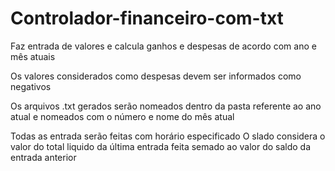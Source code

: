 # Controlador-financeiro-com-txt
Faz entrada de valores e calcula ganhos e despesas de acordo com ano e mês atuais

Os valores considerados como despesas devem ser informados como negativos

Os arquivos .txt gerados serão nomeados dentro da pasta referente ao ano atual e nomeados com o número e nome do mês atual

Todas as entrada serão feitas com horário especificado
O slado considera o valor do total liquido da última entrada feita semado ao valor do saldo da entrada anterior
